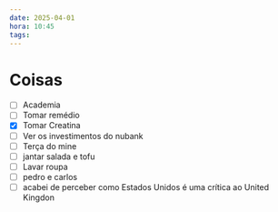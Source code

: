 ```yaml
---
date: 2025-04-01
hora: 10:45
tags:
---
```





# Coisas
- [ ] Academia
- [ ] Tomar remédio
- [x] Tomar Creatina
- [ ] Ver os investimentos do nubank
- [ ] Terça do mine
- [ ] jantar salada e tofu
- [ ] Lavar roupa
- [ ] pedro e carlos
- [ ] acabei de perceber como Estados Unidos é uma crítica ao United Kingdon